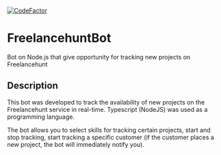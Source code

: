 [![CodeFactor](https://www.codefactor.io/repository/github/alexanderivanov20/freelancehuntbot/badge)](https://www.codefactor.io/repository/github/alexanderivanov20/freelancehuntbot)

# FreelancehuntBot

Bot on Node.js that give opportunity for tracking new projects on Freelancehunt

## Description

This bot was developed to track the availability of new projects on the Freelancehunt service in real-time. Typescript (NodeJS) was used as a programming language.

The bot allows you to select skills for tracking certain projects, start and stop tracking, start tracking a specific customer (if the customer places a new project, the bot will immediately notify you).
